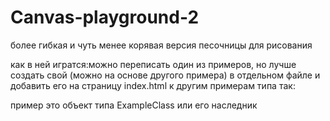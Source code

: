 # Canvas-playground-2
более гибкая и чуть менее корявая версия песочницы для рисования

как в ней игратся:можно переписать один из примеров, но лучше создать свой (можно на основе другого примера) в отдельном файле и добавить его на страницу index.html к другим примерам типа так: 
<script src="examples/мой пример.js"></script>

пример это объект типа ExampleClass или его наследник
